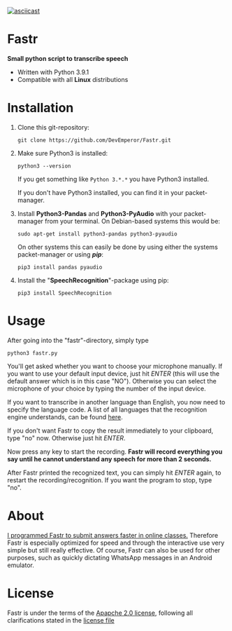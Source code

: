 [![asciicast](https://asciinema.org/a/381831.svg)](https://asciinema.org/a/381831)



# Fastr

**Small python script to transcribe speech**

- Written with Python 3.9.1
- Compatible with all **Linux** distributions



# Installation

1. Clone this git-repository:

   `git clone https://github.com/DevEmperor/Fastr.git`

   

2. Make sure Python3 is installed:

   `python3 --version`
   
   If you get something like `Python 3.*.*` you have Python3 installed.
   
   If you don't have Python3 installed, you can find it in your packet-manager.
   
   
   
3. Install **Python3-Pandas** and **Python3-PyAudio** with your packet-manager from your terminal. On Debian-based systems this would be:

   `sudo apt-get install python3-pandas python3-pyaudio`

   On other systems this can easily be done by using either the systems packet-manager or using ***pip***:

   `pip3 install pandas pyaudio`

   

4. Install the "**SpeechRecognition**"-package using pip:

   `pip3 install SpeechRecognition`



# Usage

After going into the "fastr"-directory, simply type

`python3 fastr.py`

You'll get asked whether you want to choose your microphone manually. If you want to use your default input device, just hit *ENTER* (this will use the default answer which is in this case "NO"). Otherwise you can select the microphone of your choice by typing the number of the input device.

If you want to transcribe in another language than English, you now need to specify the language code. A list of all languages that the recognition engine understands, can be found [here](https://cloud.google.com/speech-to-text/docs/languages).

If you don't want Fastr to copy the result immediately to your clipboard, type "no" now. Otherwise just hit *ENTER*.



Now press any key to start the recording. **Fastr will record everything you say until he cannot understand any speech for more than 2 seconds.**

After Fastr printed the recognized text, you can simply hit *ENTER* again, to restart the recording/recognition. If you want the program to stop, type "no". 



# About

<u>I programmed Fastr to submit answers faster in online classes.</u> Therefore Fastr is especially optimized for speed and through the interactive use very simple but still really effective. Of course, Fastr can also be used for other purposes, such as quickly dictating WhatsApp messages in an Android emulator.



# License

Fastr is under the terms of the [Apapche 2.0 license](https://www.apache.org/licenses/LICENSE-2.0), following all clarifications stated in the [license file](https://raw.githubusercontent.com/DevEmperor/Fastr/master/LICENSE)